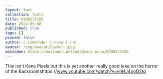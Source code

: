 ```yaml
---
layout: toot
collection: toots
title: 0908235100
date: 2024-09-08
published: true
tags: []
pinned: false
author: ⸸ commander ░ nova ⸸ :~$
avatar: /img/avatar/daemon.jpeg
mastodon: https://mastodon.online/@cmdr_nova/0908235100
---
```


This isn't Kane Pixels but this is yet another really good take on the horror of the Backroomshttps://www.youtube.com/watch?v=yhHJ4poD2tg
